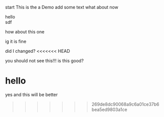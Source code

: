 
start
This is the a Demo
add some text
what about now
<div> hello</div>sdf

how about this one

ig it is fine

did I changed?
<<<<<<< HEAD


you should not see this!!!
is this good?

hello
=======
yes and this will be better
>>>>>>> 269de8dc90068a9c6a01ce37b6bea5ed9803a1ce
